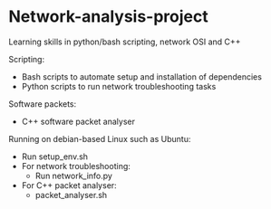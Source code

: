 # Network-analysis-project

Learning skills in python/bash scripting, network OSI and C++

Scripting:
 - Bash scripts to automate setup and installation of dependencies
 - Python scripts to run network troubleshooting tasks

Software packets:
 - C++ software packet analyser

Running on debian-based Linux such as Ubuntu:
 - Run setup_env.sh
 - For network troubleshooting:
   - Run network_info.py
 - For C++ packet analyser:
   - packet_analyser.sh

